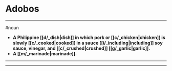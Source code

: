 # Adobos
---
#noun
- **A Philippine [[d/_dish|dish]] in which pork or [[c/_chicken|chicken]] is slowly [[c/_cooked|cooked]] in a sauce [[i/_including|including]] soy sauce, vinegar, and [[c/_crushed|crushed]] [[g/_garlic|garlic]].**
- **A [[m/_marinade|marinade]].**
---
---
